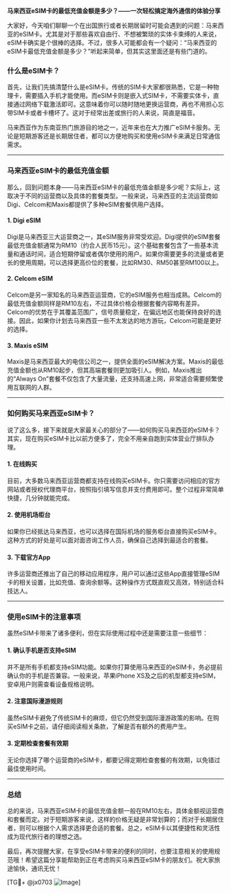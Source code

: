 **马来西亚eSIM卡的最低充值金额是多少？——一次轻松搞定海外通信的体验分享**

大家好，今天咱们聊聊一个在出国旅行或者长期居留时可能会遇到的问题：马来西亚的eSIM卡。尤其是对于那些喜欢自由行、不想被繁琐的实体卡束缚的人来说，eSIM卡确实是个很棒的选择。不过，很多人可能都会有一个疑问：“马来西亚的eSIM卡最低充值金额是多少？”听起来简单，但其实这里面还是有些门道的。

### 什么是eSIM卡？

首先，让我们先搞清楚什么是eSIM卡。传统的SIM卡大家都很熟悉，它是一种物理卡，需要插入手机才能使用。而eSIM卡则是嵌入式SIM卡，不需要实体卡，直接通过网络下载激活即可。这意味着你可以随时随地更换运营商，再也不用担心忘带SIM卡或者卡槽坏了。这对于经常出差或旅行的人来说，简直是福音。

马来西亚作为东南亚热门旅游目的地之一，近年来也在大力推广eSIM卡服务。无论是短期游客还是长期居住者，都可以方便地购买和使用eSIM卡来满足日常通信需求。

---

### 马来西亚eSIM卡的最低充值金额

那么，回到问题本身——马来西亚eSIM卡的最低充值金额是多少呢？实际上，这取决于不同的运营商以及具体的套餐类型。一般来说，马来西亚的主流运营商如Digi、Celcom和Maxis都提供了多种eSIM套餐供用户选择。

#### 1. Digi eSIM
Digi是马来西亚三大运营商之一，其eSIM服务非常受欢迎。Digi提供的eSIM套餐最低充值金额通常为RM10（约合人民币15元）。这个基础套餐包含了一些基本流量和通话时间，适合短期停留或者偶尔使用的用户。如果你需要更多的流量或者更长的使用周期，可以选择更高价位的套餐，比如RM30、RM50甚至RM100以上。

#### 2. Celcom eSIM
Celcom是另一家知名的马来西亚运营商，它的eSIM服务也相当成熟。Celcom的最低充值金额同样是RM10左右，不过具体价格会根据套餐内容略有差异。Celcom的优势在于其覆盖范围广，信号质量稳定，在偏远地区也能保持良好的连接。因此，如果你计划去马来西亚一些不太发达的地方游玩，Celcom可能是更好的选择。

#### 3. Maxis eSIM
Maxis是马来西亚最大的电信公司之一，提供全面的eSIM解决方案。Maxis的最低充值金额也从RM10起步，但其高端套餐则更加吸引人。例如，Maxis推出的“Always On”套餐不仅包含了大量流量，还支持高速上网，非常适合需要频繁使用互联网的人群。

---

### 如何购买马来西亚eSIM卡？

说了这么多，接下来就是大家最关心的部分了——如何购买马来西亚的eSIM卡？其实，现在购买eSIM卡比以前方便多了，完全不用亲自跑到实体营业厅排队办理。

#### 1. 在线购买
目前，大多数马来西亚运营商都支持在线购买eSIM卡。你只需要访问相应的官方网站或者授权代理商平台，按照指引填写信息并支付费用即可。整个过程非常简单快捷，几分钟就能完成。

#### 2. 使用机场柜台
如果你已经抵达马来西亚，也可以选择在国际机场的服务柜台直接购买eSIM卡。这种方式的好处是可以面对面咨询工作人员，确保自己选择到最适合的套餐。

#### 3. 下载官方App
许多运营商还推出了自己的移动应用程序，用户可以通过这些App直接管理eSIM卡的相关设置，比如充值、查询余额等。这种操作方式既直观又高效，特别适合科技达人。

---

### 使用eSIM卡的注意事项

虽然eSIM卡带来了诸多便利，但在实际使用过程中还是需要注意一些细节：

#### 1. 确认手机是否支持eSIM
并不是所有手机都支持eSIM功能。如果你打算使用马来西亚的eSIM卡，务必提前确认你的手机是否兼容。一般来说，苹果iPhone XS及之后的机型都支持eSIM，安卓用户则需查看设备规格说明。

#### 2. 注意国际漫游规则
虽然eSIM卡避免了传统SIM卡的麻烦，但它仍然受到国际漫游政策的影响。在购买eSIM卡之前，请仔细阅读相关条款，了解是否有额外的费用产生。

#### 3. 定期检查套餐有效期
无论你选择了哪个运营商的eSIM卡，都要记得定期检查套餐的有效期，以免错过最佳使用时间。

---

### 总结

总的来说，马来西亚eSIM卡的最低充值金额一般在RM10左右，具体金额视运营商和套餐而定。对于短期游客来说，这样的价格无疑是非常划算的；而对于长期居住者，则可以根据个人需求选择更合适的套餐。总之，eSIM卡以其便捷性和灵活性成为现代旅行者的理想之选。

最后，再次提醒大家，在享受eSIM卡带来的便利的同时，也要注意相关的使用规范哦！希望这篇分享能帮助到正在考虑购买马来西亚eSIM卡的朋友们。祝大家旅途愉快，通讯无忧！

[TG💪+ @jx0703 ![Image](https://github.com/user-attachments/assets/dbca1d08-cadb-493c-b0ec-ad6f7a83f270)]